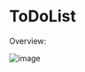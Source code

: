 # ToDoList

Overview:

![image](https://github.com/mertcetiin/ToDoList/assets/102957602/9bcfbea0-412f-4455-be24-c4452d6e796b)
